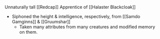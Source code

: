 Unnaturally tall [[Redcap]] Apprentice of [[Halaster Blackcloak]]

- Siphoned the height & intelligence, respectively, from  [[Samdo Gamginns]] & [[Gruumshar]]
	- Taken many attributes from many creatures and modified memory on them.
